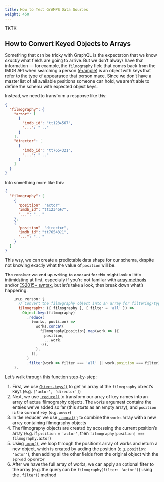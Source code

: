 ```yaml
---
title: How to Test GrAMPS Data Sources
weight: 450
---
```


TKTK

## How to Convert Keyed Objects to Arrays

Something that can be tricky with GraphQL is the expectation that we know _exactly_ what fields are going to arrive. But we don’t always have that information — for example, the `filmography` field that comes back from the IMDB API when searching a person ([example](https://www.theimdbapi.org/api/find/person?name=jim+carrey)) is an object with keys that refer to the type of appearance that person made. Since we don’t have a master list of all available positions someone can hold, we aren’t able to define the schema with expected object keys.

Instead, we need to transform a response like this:

```json
{
  "filmography": {
    "actor": [
      {
        "imdb_id": "tt1234567",
        "...": "..."
      }
    ],
    "director": [
      {
        "imdb_id": "tt7654321",
        "...": "..."
      }
    ]
  }
}
```

Into something more like this:

```json
{
  "filmography": [
    {
      "position": "actor",
      "imdb_id": "tt1234567",
      "...": "..."
    },
    {
      "position": "director",
      "imdb_id": "tt7654321",
      "...": "..."
    }
  ]
}
```

This way, we can create a predictable data shape for our schema, despite not knowing exactly what the value of `position` will be.

The resolver we end up writing to account for this might look a little intimidating at first, especially if you’re not familiar with [array methods](https://mzl.la/2yX77TK) and/or [ES2015+ syntax](https://git.io/vdNeC), but let’s take a look, then break down what’s happening.

```js
    IMDB_Person: {
      // Convert the filmography object into an array for filtering/typing.
      filmography: ({ filmography }, { filter = 'all' }) =>
        Object.keys(filmography)
          .reduce(
            (works, position) =>
              works.concat(
                filmography[position].map(work => ({
                  position,
                  ...work,
                })),
              ),
            [],
          )
          .filter(work => filter === 'all' || work.position === filter),
    },
```

Let’s walk through this function step-by-step:

1.  First, we use [`Object.keys()`](https://mzl.la/2hWjc0P) to get an array of 
    the `filmography` object‘s keys (e.g. `['actor', 'director']`)
2.  Next, we use [`.reduce()`](https://mzl.la/2xe0nPv) to transform our array 
    of key names into an array of actual filmography objects. The `works` argument contains the entries we’ve added so far (this starts as an empty array), and `position` is the current key (e.g. `actor`)
3.  In the reducer, we use [`.concat()`](https://mzl.la/2gxku5y) to combine the 
    `works` array with a new array containing filmography objects
4.  The filmography objects are created by accessing the current position’s 
    array (e.g. if `position = 'actor'`, then `filmography[position] === filmography.actor`)
5.  Using [`.map()`](https://mzl.la/2ipT3v7), we loop through the position’s 
    array of works and return a new object, which is created by adding the position (e.g. `position: 'actor'`), then adding all the other fields from the original object with the spread operator
6.  After we have the full array of works, we can apply an optional filter to 
    the array (e.g. the query can be `filmography(filter: 'actor')`) using the `.filter()` method
